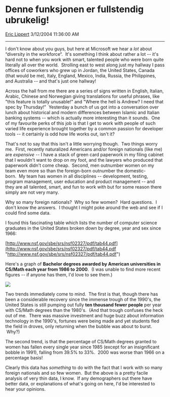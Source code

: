 <div id="page">

# Denne funksjonen er fullstendig ubrukelig\!

[Eric Lippert](https://social.msdn.microsoft.com/profile/Eric%20Lippert) 3/12/2004 11:36:00 AM

-----

<div id="content">

<span>I don't know about you guys, but here at Microsoft we hear a *lot* about “diversity in the workforce“.  It's something I think about rather a lot -- it's hard not to when you work with smart, talented people who were born quite literally all over the world.  Strolling east to west along just my hallway I pass offices of coworkers who grew up in Jordan, the United States, Canada (that would be me), Italy, England, Mexico, India, Russia, the Philippines, and Australia -- and that's just one hallway\!  </span>

<span>Across the hall from me there are a series of signs written in English, Italian, Arabic, Chinese and Norwegian giving translations for useful phrases, like "this feature is totally unusable\!" and "Where the hell is Andrew? I need that spec by Thursday\!"  Yesterday a bunch of us got into a conversation over lunch about historical and modern differences between Islamic and Italian banking systems -- which is actually more interesting than it sounds.  One of my favourite perks of this job is that I get to work with people of such varied life experience brought together by a common passion for developer tools -- it certainly is odd how life works out, isn't it? </span>

<span></span>

<span>That's not to say that this isn't a little worrying though.  Two things worry me.  First, recently naturalized Americans and/or foreign nationals (like me) are *expensive* -- I have a stack of green card paperwork in my filing cabinet that I wouldn't want to drop on my foot, and the lawyers who produced that paperwork didn't come cheap.  Second, men outnumber women on my team even more so than the foreign-born outnumber the domestic-born.  My team has women in all disciplines -- development, testing, program management, user education and product management -- and they are all talented, smart, and fun to work with but for some reason there simply are not very many. </span>

<span></span>

<span>Why so many foreign nationals?  Why so few women?  Hard questions.  I don't know the answers.  I thought I might poke around the web and see if I could find some data. </span>

<span></span>

<span>I found this fascinating table which lists the number of computer science graduates in the United States broken down by degree, year and sex since 1966:  </span>

<span></span>

<span>[http://www.nsf.gov/sbe/srs/nsf02327/pdf/tab44.pdf](http://www.nsf.gov/sbe/srs/nsf02327/pdf/tab44.pdf "http://www.nsf.gov/sbe/srs/nsf02327/pdf/tab44.pdf") </span>

<span></span>

<span>Here's a graph of **<span>Bachelor degrees awarded by American universities in CS/Math each year from 1986 to 2000</span>**.  (I was unable to find more recent figures -- if anyone has them, I'd love to see them.) </span>

<span></span>

<span>![](http://www.eric.lippert.com/chart.JPG) </span>

<span></span>

<span>Two trends immediately come to mind.  The first is that, though there has been a considerable recovery since the immense trough of the 1990's, the United States is still pumping out fully **<span>ten thousand fewer people</span>** per year with CS/Math degrees than the 1980's.  (And that trough confuses the heck out of me.  There was massive investment and huge buzz about information technology in the 1990's, fortunes were being made and yet students fled the field in droves, only returning when the bubble was about to burst.  Why?) </span>

<span></span>

<span>The second trend, is that the percentage of CS/Math degrees granted to women has fallen every single year since 1985 (except for an insignificant bobble in 1991), falling from 39.5% to 33%.  2000 was worse than 1966 on a percentage basis\! </span>

<span></span>

<span>Clearly this data has *something* to do with the fact that I work with so many foreign nationals and so few women.  But the above is a pretty facile analysis of very thin data, I know.  If any demographers out there have better data, or explanations of what's going on here, I'd be interested to hear your opinions. </span>

<span></span> 

</div>

</div>

